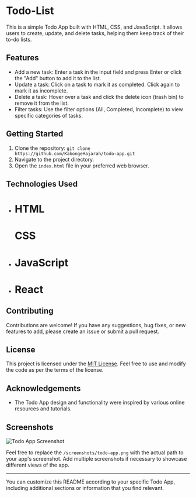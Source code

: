 # Todo-List

This is a simple Todo App built with HTML, CSS, and JavaScript. It allows users to create, update, and delete tasks, helping them keep track of their to-do lists.

## Features

- Add a new task: Enter a task in the input field and press Enter or click the "Add" button to add it to the list.
- Update a task: Click on a task to mark it as completed. Click again to mark it as incomplete.
- Delete a task: Hover over a task and click the delete icon (trash bin) to remove it from the list.
- Filter tasks: Use the filter options (All, Completed, Incomplete) to view specific categories of tasks.

## Getting Started

1. Clone the repository: `git clone https://github.com/KabongeHajarah/todo-app.git`
2. Navigate to the project directory.
3. Open the `index.html` file in your preferred web browser.

## Technologies Used

- # HTML
  # CSS
- # JavaScript
- # React

## Contributing

Contributions are welcome! If you have any suggestions, bug fixes, or new features to add, please create an issue or submit a pull request.

## License

This project is licensed under the [MIT License](https://opensource.org/licenses/MIT). Feel free to use and modify the code as per the terms of the license.

## Acknowledgements

- The Todo App design and functionality were inspired by various online resources and tutorials.

## Screenshots

![Todo App Screenshot](/screenshots/todo-app.png)

Feel free to replace the `/screenshots/todo-app.png` with the actual path to your app's screenshot. Add multiple screenshots if necessary to showcase different views of the app.

---

You can customize this README according to your specific Todo App, including additional sections or information that you find relevant.
